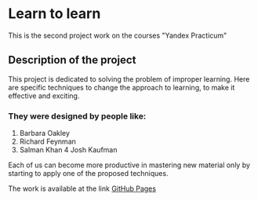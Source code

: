 # Learn to learn

This is the second project work on the courses "Yandex Practicum"

## Description of the project
 This project is dedicated to solving the problem of improper learning. Here are specific techniques to change the approach to learning, to make it effective and exciting.

 ### They were designed by people like:
 1. Barbara Oakley
 2. Richard Feynman
 3. Salman Khan
 4 Josh Kaufman
 
 Each of us can become more productive in mastering new material only by starting to apply one of the proposed techniques.

The work is available at the link [GitHub Pages](https://sitdikov-denis.github.io/How-to-learn/)

